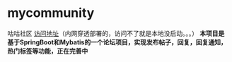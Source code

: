 # mycommunity
咕咕社区
[访问地址](http://jw593q.natappfree.cc/)（内网穿透部署的，访问不了就是本地没启动。。。）
**本项目是基于SpringBoot和Mybatis的一个论坛项目，实现发布帖子，回复，回复通知，热门标签等功能，正在完善中**
